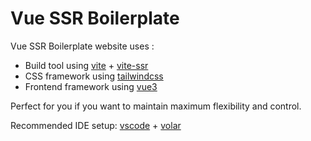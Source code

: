 # Vue SSR Boilerplate

Vue SSR Boilerplate website uses :

- Build tool using [vite](https://vitejs.dev/guide/features.html) + [vite-ssr](https://github.com/frandiox/vite-ssr)
- CSS framework using [tailwindcss](https://tailwindcss.com)
- Frontend framework using [vue3](https://v3.vuejs.org/)

Perfect for you if you want to maintain maximum flexibility and control.

Recommended IDE setup: [vscode](https://code.visualstudio.com/) + [volar](https://marketplace.visualstudio.com/items?itemName=johnsoncodehk.volar)
